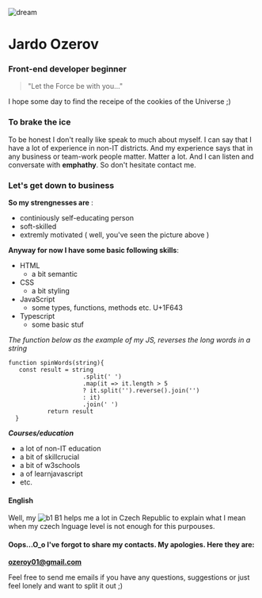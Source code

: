 ![dream](https://user-images.githubusercontent.com/106764854/172022443-1cdbc38c-ca08-4336-8b45-4a759034bb3e.jpeg)



# Jardo Ozerov

### Front-end developer beginner

> "Let the Force be with you..." 

I hope some day to find the receipe of the cookies of the Universe ;)

### To brake the ice


To be honest I don't really like speak to much about myself. I can say that I have a lot of experience in non-IT districts.
And my experience says that in any business or team-work people matter. Matter a lot. And I can listen and conversate with **emphathy**. 
So don't hesitate contact me. 

### Let's get down to business

**So my strengnesses are** :
* continiously self-educating person
* soft-skilled
* extremly motivated ( well, you've seen the picture above )
 
**Anyway for now I have some basic following skills**:
* HTML
    * a bit semantic
* CSS
    * a bit styling
* JavaScript
    * some types, functions, methods etc. U+1F643
* Typescript
    * some basic stuf

 *The function below as the example of my JS, reverses the long words in a string* 
 
 ```
 function spinWords(string){
    const result = string
                      .split(' ')
                      .map(it => it.length > 5 
                      ? it.split('').reverse().join('') 
                      : it)
                      .join(' ')
            return result
   }
```
***Courses/education***     
* a lot of non-IT education
* a bit of skillcrucial
* a bit of w3schools
* a of learnjavascript
* etc.
        
#### English

Well, my ![b1](https://user-images.githubusercontent.com/106764854/172024492-89cf0f14-1346-4c9b-a020-927828706eb4.png)  B1 helps me a lot in Czech Republic to explain what I mean when my czech lnguage level is not enough for this purpouses.

#### Oops...O_o I've forgot to share my contacts. My apologies. Here they are:

  **ozeroy01@gmail.com**
  
  Feel free to send me emails if you have any questions, suggestions or just feel lonely and want to split it out  ;)



